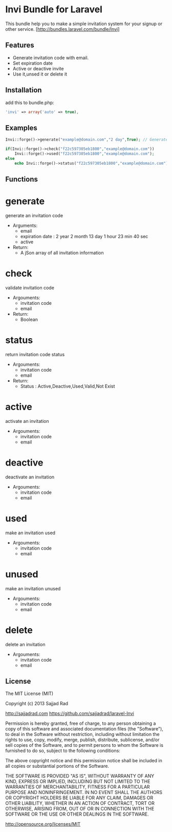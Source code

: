 # Invi Bundle for Laravel #

This bundle help you to make a simple invitation system for your signup or other service.
[http://bundles.laravel.com/bundle/Invi]

## Features ##
- Generate invitation code with email.
- Set expiration date
- Active or deactive invite
- Use it,unsed it or delete it

## Installation ##
add this to bundle.php:
```php
'invi' => array('auto' => true),
```

## Examples ##


```php
Invi::forge()->generate("example@domain.com","2 day",True); // Generate Invitation

if(Invi::forge()->check("f22c597305eb1800","example@domain.com"))
	Invi::forge()->used("f22c597305eb1800","example@domain.com");
else
	echo Invi::forge()->status("f22c597305eb1800","example@domain.com");
```


## Functions ##

generate
==
generate an invitation code
- Arguments:
	- email
	- expiration date : 2 year 2 month 13 day 1 hour 23 min 40 sec
	- active
- Return:
	- A jSon array of all invitation information

check
===
validate invitation code
- Argouments:
	- invitation code
	- email
- Return:
	- Boolean

status
===
return invitation code status
- Argouments:
	- invitation code
	- email
- Return:
	- Status :  Active,Deactive,Used,Valid,Not Exist

active
===
activate an invitation
- Argouments:
	- invitation code
	- email

deactive
===
deactivate an invitation
- Argouments:
	- invitation code
	- email

used
==
make an invitation used
- Argouments:
	- invitation code
	- email

unused
==
make an invitation unused
- Argouments:
	- invitation code
	- email

delete
==
delete an invitation
- Argouments:
	- invitation code
	- email


## License ##

The MIT License (MIT)

Copyright (c) 2013 Sajjad Rad

http://sajjadrad.com
https://github.com/sajjadrad/laravel-Invi

Permission is hereby granted, free of charge, to any person obtaining a copy of
this software and associated documentation files (the "Software"), to deal in
the Software without restriction, including without limitation the rights to use,
copy, modify, merge, publish, distribute, sublicense, and/or sell copies of
the Software, and to permit persons to whom the Software is furnished to do so,
subject to the following conditions:

The above copyright notice and this permission notice shall be included in all
copies or substantial portions of the Software.

THE SOFTWARE IS PROVIDED "AS IS", WITHOUT WARRANTY OF ANY KIND,
EXPRESS OR IMPLIED, INCLUDING BUT NOT LIMITED TO THE WARRANTIES OF MERCHANTABILITY,
FITNESS FOR A PARTICULAR PURPOSE AND NONINFRINGEMENT. IN NO EVENT SHALL THE AUTHORS
OR COPYRIGHT HOLDERS BE LIABLE FOR ANY CLAIM, DAMAGES OR OTHER LIABILITY, WHETHER IN
AN ACTION OF CONTRACT, TORT OR OTHERWISE, ARISING FROM, OUT OF OR IN CONNECTION WITH
THE SOFTWARE OR THE USE OR OTHER DEALINGS IN THE SOFTWARE.

http://opensource.org/licenses/MIT
